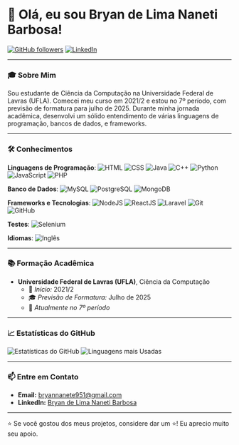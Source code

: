 # 👋 Olá, eu sou Bryan de Lima Naneti Barbosa!

[![GitHub followers](https://img.shields.io/github/followers/BryanNaneti.svg?style=social&label=Follow)](https://github.com/BryanNaneti) 
[![LinkedIn](https://img.shields.io/badge/LinkedIn-blue?style=flat&logo=linkedin&label=Connect)](https://www.linkedin.com/in/bryannaneti)

---

### 🎓 Sobre Mim

Sou estudante de Ciência da Computação na Universidade Federal de Lavras (UFLA). Comecei meu curso em 2021/2 e estou no 7º período, com previsão de formatura para julho de 2025. Durante minha jornada acadêmica, desenvolvi um sólido entendimento de várias linguagens de programação, bancos de dados, e frameworks.

---

### 🛠️ Conhecimentos

**Linguagens de Programação**:
![HTML](https://img.shields.io/badge/HTML-E34F26?style=flat&logo=html5&logoColor=white)
![CSS](https://img.shields.io/badge/CSS-1572B6?style=flat&logo=css3&logoColor=white)
![Java](https://img.shields.io/badge/Java-007396?style=flat&logo=java&logoColor=white)
![C++](https://img.shields.io/badge/C++-00599C?style=flat&logo=cplusplus&logoColor=white)
![Python](https://img.shields.io/badge/Python-3776AB?style=flat&logo=python&logoColor=white)
![JavaScript](https://img.shields.io/badge/JavaScript-F7DF1E?style=flat&logo=javascript&logoColor=black)
![PHP](https://img.shields.io/badge/PHP-777BB4?style=flat&logo=php&logoColor=white)

**Banco de Dados**:
![MySQL](https://img.shields.io/badge/MySQL-4479A1?style=flat&logo=mysql&logoColor=white)
![PostgreSQL](https://img.shields.io/badge/PostgreSQL-336791?style=flat&logo=postgresql&logoColor=white)
![MongoDB](https://img.shields.io/badge/MongoDB-47A248?style=flat&logo=mongodb&logoColor=white)

**Frameworks e Tecnologias**:
![NodeJS](https://img.shields.io/badge/Node.js-339933?style=flat&logo=nodedotjs&logoColor=white)
![ReactJS](https://img.shields.io/badge/ReactJS-61DAFB?style=flat&logo=react&logoColor=black)
![Laravel](https://img.shields.io/badge/Laravel-FF2D20?style=flat&logo=laravel&logoColor=white)
![Git](https://img.shields.io/badge/Git-F05032?style=flat&logo=git&logoColor=white)
![GitHub](https://img.shields.io/badge/GitHub-181717?style=flat&logo=github&logoColor=white)

**Testes**:
![Selenium](https://img.shields.io/badge/Selenium-43B02A?style=flat&logo=selenium&logoColor=white)

**Idiomas**:
![Inglês](https://img.shields.io/badge/Ingl%C3%AAs-B%C3%A1sico-blue)

---

### 📚 Formação Acadêmica

- **Universidade Federal de Lavras (UFLA)**, Ciência da Computação
  - 📅 *Início:* 2021/2
  - 🎓 *Previsão de Formatura:* Julho de 2025
  - 🎯 *Atualmente no 7º período*

---



### 📈 Estatísticas do GitHub

![Estatísticas do GitHub](https://github-readme-stats.vercel.app/api?username=BryanNaneti&show_icons=true&theme=radical)
![Linguagens mais Usadas](https://github-readme-stats.vercel.app/api/top-langs/?username=BryanNaneti&layout=compact&theme=radical)

---

### 📫 Entre em Contato

- **Email:** [bryannanete951@gmail.com](mailto:bryannanete951@gmail.com)
- **LinkedIn:** [Bryan de Lima Naneti Barbosa](https://www.linkedin.com/in/bryannaneti)

---

⭐️ Se você gostou dos meus projetos, considere dar um ⭐️! Eu aprecio muito seu apoio.

